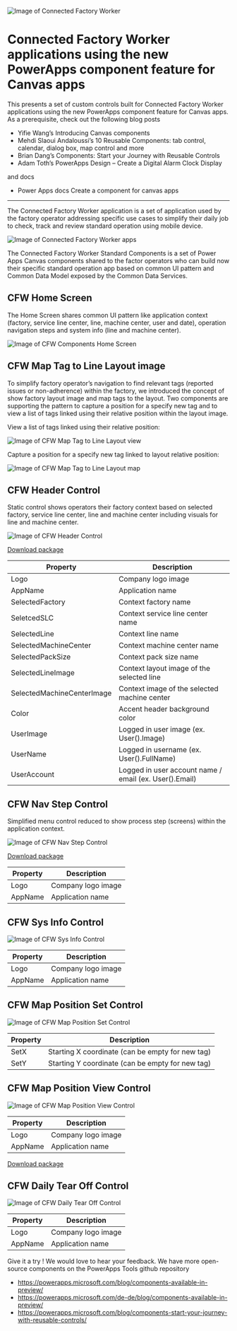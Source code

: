 ![Image of Connected Factory Worker](/images/cfw_apps_255x115.png)

# Connected Factory Worker applications using the new PowerApps component feature for Canvas apps

This presents a set of custom controls built for Connected Factory Worker applications using the new PowerApps component feature for Canvas apps.
As a prerequisite, check out the following blog posts
* Yifie Wang’s Introducing Canvas components
* Mehdi Slaoui Andaloussi’s 10 Reusable Components: tab control, calendar, dialog box, map control and more
* Brian Dang’s Components: Start your Journey with Reusable Controls 
* Adam Toth’s PowerApps Design – Create a Digital Alarm Clock Display 

and docs
* Power Apps docs Create a component for canvas apps

-----------------

The Connected Factory Worker application is a set of application used by the factory operator addressing specific use cases to simplify their daily job to check, track and review standard operation using mobile device. 
 
![Image of Connected Factory Worker apps](../images/Connected_Factory_Worker_application_overview.png)
 
The Connected Factory Worker Standard Components is a set of Power Apps Canvas components shared to the factor operators who can build now their specific standard operation app based on common UI pattern and Common Data Model exposed by the Common Data Services.

## CFW Home Screen
The Home Screen shares common UI pattern like application context (factory, service line center, line, machine center, user and date), operation navigation steps and system info (line and machine center). 

![Image of CFW Components Home Screen](/images/cfw_components_home_screen.png)

## CFW Map Tag to Line Layout image
To simplify factory operator’s navigation to find relevant tags (reported issues or non-adherence) within the factory, we introduced the concept of show factory layout image and map tags to the layout.
Two components are supporting the pattern to capture a position for a specify new tag and to view a list of tags linked using their relative position within the layout image.

View a list of tags linked using their relative position:

![Image of CFW Map Tag to Line Layout view](/images/cfw_components_map_position_view_screen.png)

Capture a position for a specify new tag linked to layout relative position:
 
![Image of CFW Map Tag to Line Layout map](/images/cfw_components_map_position_set_screen.png)

## CFW Header Control
Static control shows operators their factory context based on selected factory, service line center, line and machine center including visuals for line and machine center.

![Image of CFW Header Control](/images/cfw_components_header_control.png)

[Download package](https://teamrueggstorage.blob.core.windows.net/devops/CFWHeaderControl.zip)

Property | Description
------------ | ------------- 
Logo | Company logo image
AppName | Application name
SelectedFactory | Context factory name 
SeletcedSLC | Context service line center name
SelectedLine | Context line name
SelectedMachineCenter | Context machine center name
SelectedPackSize | Context pack size name
SelectedLineImage | Context layout image of the selected line
SelectedMachineCenterImage | Context image of the selected machine center
Color | Accent header background color
UserImage | Logged in user image (ex. User().Image)
UserName | Logged in username (ex. User().FullName)
UserAccount | Logged in user account name / email (ex. User().Email)

## CFW Nav Step Control
Simplified menu control reduced to show process step (screens) within the application context.

![Image of CFW Nav Step Control](/images/cfw_components_nav_step_control.png)

[Download package](https://teamrueggstorage.blob.core.windows.net/devops/CFWNavStepControl.zip)

Property | Description
------------ | ------------- 
Logo | Company logo image
AppName | Application name


## CFW Sys Info Control

![Image of CFW Sys Info Control](/images/cfw_components_sysinfo_control.png)

Property | Description
------------ | ------------- 
Logo | Company logo image
AppName | Application name

## CFW Map Position Set Control

![Image of CFW Map Position Set Control](/images/cfw_components_map_position_set_control.png)

Property | Description
------------ | ------------- 
SetX | Starting X coordinate (can be empty for new tag)
SetY | Starting Y coordinate (can be empty for new tag)
	

## CFW Map Position View Control

![Image of CFW Map Position View Control](/images/cfw_components_map_position_view_control.png)

Property | Description
------------ | ------------- 
Logo | Company logo image
AppName | Application name

[Download package](https://teamrueggstorage.blob.core.windows.net/devops/CFWMapPositionControls.zip)

## CFW Daily Tear Off Control

![Image of CFW Daily Tear Off Control](/images/cfw_components_daily_tear_off_control.png)

Property | Description
------------ | ------------- 
Logo | Company logo image
AppName | Application name



Give it a try !  We would love to hear your feedback. We have more open-source components on the PowerApps Tools github repository

* https://powerapps.microsoft.com/blog/components-available-in-preview/
* https://powerapps.microsoft.com/de-de/blog/components-available-in-preview/ 
* https://powerapps.microsoft.com/blog/components-start-your-journey-with-reusable-controls/


